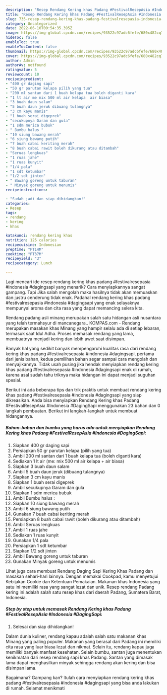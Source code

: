 ```yaml
---
description: "Resep Rendang Kering khas Padang #FestivalResepAsia #Indonesia #DagingSapi yang Sempurna "
title: "Resep Rendang Kering khas Padang #FestivalResepAsia #Indonesia #DagingSapi yang Sempurna "
slug: 735-resep-rendang-kering-khas-padang-festivalresepasia-indonesia-dagingsapi-yang-sempurna
category: Uncategorized
date: 2022-06-10T09:54:35.395Z
image: https://img-global.cpcdn.com/recipes/93522c97adc6fefe/680x482cq70/rendang-kering-khas-padang-festivalresepasia-indonesia-dagingsapi-foto-resep-utama.jpg
hideToc: false
enableToc: true
enableTocContent: false
thumbnail: https://img-global.cpcdn.com/recipes/93522c97adc6fefe/680x482cq70/rendang-kering-khas-padang-festivalresepasia-indonesia-dagingsapi-foto-resep-utama.jpg
cover: https://img-global.cpcdn.com/recipes/93522c97adc6fefe/680x482cq70/rendang-kering-khas-padang-festivalresepasia-indonesia-dagingsapi-foto-resep-utama.jpg
author: Admin
authorAv: notfound
ratingvalue: 5
reviewcount: 10
recipeingredient:
- "400 gr daging sapi"
- "50 gr parutan kelapa pilih yang tua"
- "200 ml santan dari 1 buah kelapa tua boleh diganti kara"
- "1 lt air me mix 500 ml air kelapa  air biasa"
- "3 buah daun salam"
- "5 buah daun jeruk dibuang tulangnya"
- "3 cm kayu manis"
- "1 buah serai digeprek"
- "secukupnya Garam dan gula"
- "1 sdm merica bubuk"
- " Bumbu halus "
- "10 siung bawang merah"
- "6 siung bawang putih"
- "7 buah cabai keriting merah"
- "8 buah cabai rawit boleh dikurang atau ditambah"
- "Seruas lengkuas"
- "1 ruas jahe"
- "1 ruas kunyit"
- "1/4 pala"
- "1 sdt ketumbar"
- "1/2 sdt jinten"
- " Bawang goreng untuk taburan"
- " Minyak goreng untuk menumis"
recipeinstructions:

- "Sudah jadi dan siap dihidangkan!"
categories:
- Resep
tags:
- rendang
- kering
- khas

katakunci: rendang kering khas 
nutrition: 125 calories
recipecuisine: Indonesian
preptime: "PT14M"
cooktime: "PT37M"
recipeyield: "3"
recipecategory: Lunch

---
```



Lagi mencari ide resep rendang kering khas padang #festivalresepasia #indonesia #dagingsapi yang menarik? Cara menyiapkannya sangat gampang. Tapi Jika salah mengolah maka hasilnya tidak akan memuaskan dan justru cenderung tidak enak. Padahal rendang kering khas padang #festivalresepasia #indonesia #dagingsapi yang enak selayaknya mempunyai aroma dan cita rasa yang dapat memancing selera kita.


Rendang padang asli minang merupakan salah satu hidangan asli nusantara yang telah termahsyur di mancanegara.. KOMPAS.com - Rendang merupakan masakan khas Minang yang hampir selalu ada di setiap lebaran, termasuk saat Idul Adha. Proses memasak rendang yang lama, membuatnya menjadi kering dan lebih awet saat disimpan.

Banyak hal yang sedikit banyak mempengaruhi kualitas rasa dari rendang kering khas padang #festivalresepasia #indonesia #dagingsapi, pertama dari jenis bahan, kedua pemilihan bahan segar sampai cara mengolah dan menyajikannya. Tidak usah pusing jika hendak menyiapkan rendang kering khas padang #festivalresepasia #indonesia #dagingsapi enak di rumah, karena asal sudah tahu triknya maka hidangan ini dapat menjadi suguhan spesial.


Berikut ini ada beberapa tips dan trik praktis untuk membuat rendang kering khas padang #festivalresepasia #indonesia #dagingsapi yang siap dikreasikan. Anda bisa menyiapkan Rendang Kering khas Padang #FestivalResepAsia #Indonesia #DagingSapi menggunakan 23 bahan dan 0 langkah pembuatan. Berikut ini langkah-langkah untuk membuat hidangannya.

<!--inarticleads1-->

##### Bahan-bahan dan bumbu yang harus ada untuk menyiapkan Rendang Kering khas Padang #FestivalResepAsia #Indonesia #DagingSapi:

1. Siapkan 400 gr daging sapi
1. Persiapkan 50 gr parutan kelapa (pilih yang tua)
1. Ambil 200 ml santan dari 1 buah kelapa tua (boleh diganti kara)
1. Sediakan 1 lt air (me: mix 500 ml air kelapa + air biasa)
1. Siapkan 3 buah daun salam
1. Ambil 5 buah daun jeruk (dibuang tulangnya)
1. Siapkan 3 cm kayu manis
1. Siapkan 1 buah serai digeprek
1. Ambil secukupnya Garam dan gula
1. Siapkan 1 sdm merica bubuk
1. Ambil  Bumbu halus :
1. Siapkan 10 siung bawang merah
1. Ambil 6 siung bawang putih
1. Gunakan 7 buah cabai keriting merah
1. Persiapkan 8 buah cabai rawit (boleh dikurang atau ditambah)
1. Ambil Seruas lengkuas
1. Ambil 1 ruas jahe
1. Sediakan 1 ruas kunyit
1. Gunakan 1/4 pala
1. Persiapkan 1 sdt ketumbar
1. Siapkan 1/2 sdt jinten
1. Ambil  Bawang goreng untuk taburan
1. Gunakan  Minyak goreng untuk menumis


Lihat juga cara membuat Rendang Daging Sapi Kering Khas Padang dan masakan sehari-hari lainnya. Dengan memakai Cookpad, kamu menyetujui Kebijakan Cookie dan Ketentuan Pemakaian. Makanan khas Indonesia yang satu ini memiliki rasa yang sangat lezat dan unik. Resep rendang Padang kering ini adalah salah satu resep khas dari daerah Padang, Sumatera Barat, Indonesia. 

<!--inarticleads2-->

##### Step by step untuk memasak Rendang Kering khas Padang #FestivalResepAsia #Indonesia #DagingSapi:


1. Selesai dan siap dihidangkan!

Dalam dunia kuliner, rendang kapau adalah salah satu makanan khas Minang yang paling populer. Makanan yang berasal dari Padang ini memiliki cita rasa yang luar biasa lezat dan nikmat. Selain itu, rendang kapau juga memiliki banyak manfaat kesehatan. Selain bumbu, santan juga menentukan kenikmatan dari resep rendang sapi khas Padang. Santan yang dimasak lama dapat menghasilkan minyak sehingga rendang akan kering dan bisa disimpan lama. 

Bagaimana? Gampang kan? Itulah cara menyiapkan rendang kering khas padang #festivalresepasia #indonesia #dagingsapi yang bisa anda lakukan di rumah. Selamat menikmati
